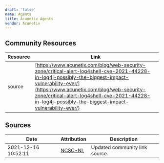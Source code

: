 ```yaml
---
draft: 'false'
name: Agents
title: Acunetix Agents
vendor: Acunetix
---
```



## Community Resources
| Resource | Link |
| --- | --- |
| source | [https://www.acunetix.com/blog/web-security-zone/critical-alert-log4shell-cve-2021-44228-in-log4j-possibly-the-biggest-impact-vulnerability-ever/](https://www.acunetix.com/blog/web-security-zone/critical-alert-log4shell-cve-2021-44228-in-log4j-possibly-the-biggest-impact-vulnerability-ever/) |


## Sources
| Date | Attribution | Description |
| --- | --- | --- |
| 2021-12-16 10:52:11 | [NCSC-NL](https://github.com/NCSC-NL/log4shell/blob/main/software/README.md) | Updated community link source.  |
